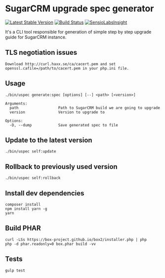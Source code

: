 # SugarCRM upgrade spec generator
[![Latest Stable Version](https://poser.pugx.org/mikekamornikov/uspec/v/stable)](https://packagist.org/packages/mikekamornikov/uspec)
[![Build Status](https://travis-ci.org/mikekamornikov/UpgradeSpec.svg?branch=master)](https://travis-ci.org/mikekamornikov/UpgradeSpec)
[![SensioLabsInsight](https://insight.sensiolabs.com/projects/74152ef7-7e2d-4668-90a5-af33e40eddec/mini.png)](https://insight.sensiolabs.com/projects/74152ef7-7e2d-4668-90a5-af33e40eddec)

It's a CLI tool responsible for generation of simple step by step upgrade guide for SugarCRM instance.   

## TLS negotiation issues
```text
Download http://curl.haxx.se/ca/cacert.pem and set openssl.cafile=/path/to/cacert.pem in your php.ini file.
```

## Usage
```text
./bin/uspec generate:spec [options] [--] <path> [<version>]

Arguments:
  path                  Path to SugarCRM build we are going to upgrade
  version               Version to upgrade to

Options:
  -D, --dump            Save generated spec to file
```

## Update to the latest version
```text
./bin/uspec self:update
```

## Rollback to previously used version
```text
./bin/uspec self:rollback
```

## Install dev dependencies
```text
composer install
npm install yarn -g
yarn
```

## Build PHAR
```text
curl -LSs https://box-project.github.io/box2/installer.php | php
php -d phar.readonly=0 box.phar build -vv
```

## Tests
```text
gulp test
```

